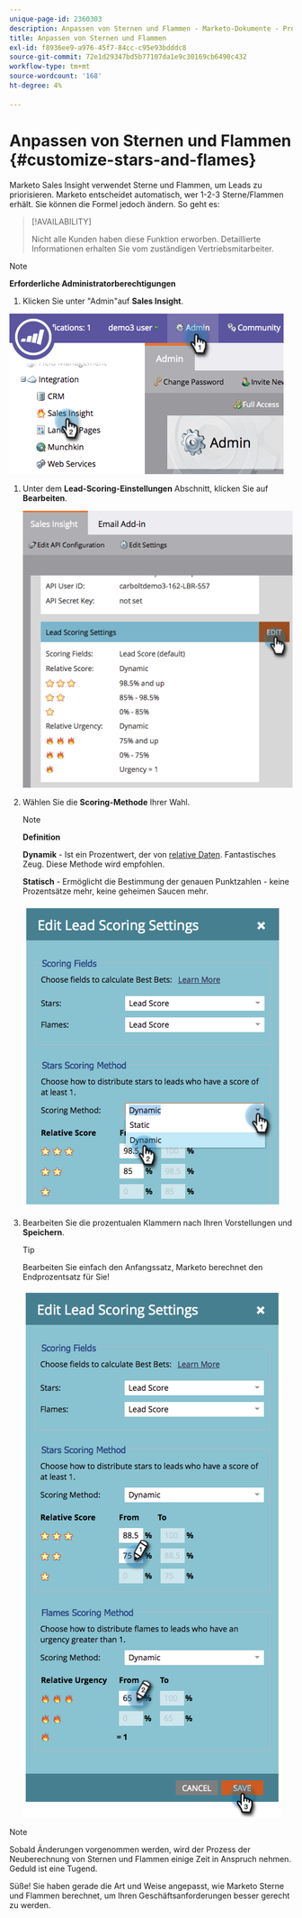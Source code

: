 ```yaml
---
unique-page-id: 2360303
description: Anpassen von Sternen und Flammen - Marketo-Dokumente - Produktdokumentation
title: Anpassen von Sternen und Flammen
exl-id: f8936ee9-a976-45f7-84cc-c95e93bdddc8
source-git-commit: 72e1d29347bd5b77107da1e9c30169cb6490c432
workflow-type: tm+mt
source-wordcount: '168'
ht-degree: 4%

---
```


# Anpassen von Sternen und Flammen {#customize-stars-and-flames}

Marketo Sales Insight verwendet Sterne und Flammen, um Leads zu priorisieren. Marketo entscheidet automatisch, wer 1-2-3 Sterne/Flammen erhält. Sie können die Formel jedoch ändern. So geht es:

>[!AVAILABILITY]
>
>Nicht alle Kunden haben diese Funktion erworben. Detaillierte Informationen erhalten Sie vom zuständigen Vertriebsmitarbeiter.

>[!NOTE]
>
>**Erforderliche Administratorberechtigungen**

1. Klicken Sie unter &quot;Admin&quot;auf **Sales Insight**.

![](assets/image2014-9-16-13-3a38-3a6.png)

1. Unter dem **Lead-Scoring-Einstellungen** Abschnitt, klicken Sie auf **Bearbeiten**.

   ![](assets/image2014-9-16-13-3a38-3a17.png)

1. Wählen Sie die **Scoring-Methode** Ihrer Wahl.

   >[!NOTE]
   >
   >**Definition**
   >
   >**Dynamik** - Ist ein Prozentwert, der von [relative Daten](/help/marketo/product-docs/marketo-sales-insight/msi-for-salesforce/features/stars-and-flames/priority-urgency-relative-score-and-best-bets.md). Fantastisches Zeug. Diese Methode wird empfohlen.
   >
   >**Statisch** - Ermöglicht die Bestimmung der genauen Punktzahlen - keine Prozentsätze mehr, keine geheimen Saucen mehr.

   ![](assets/image2014-9-16-13-3a38-3a31.png)

1. Bearbeiten Sie die prozentualen Klammern nach Ihren Vorstellungen und **Speichern**.

   >[!TIP]
   >
   >Bearbeiten Sie einfach den Anfangssatz, Marketo berechnet den Endprozentsatz für Sie!

   ![](assets/image2014-9-16-13-3a38-3a49.png)

>[!NOTE]
>
>Sobald Änderungen vorgenommen werden, wird der Prozess der Neuberechnung von Sternen und Flammen einige Zeit in Anspruch nehmen. Geduld ist eine Tugend.

Süße! Sie haben gerade die Art und Weise angepasst, wie Marketo Sterne und Flammen berechnet, um Ihren Geschäftsanforderungen besser gerecht zu werden.
